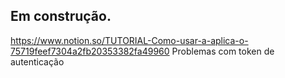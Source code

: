 ## Em construção.




https://www.notion.so/TUTORIAL-Como-usar-a-aplica-o-75719feef7304a2fb20353382fa49960
Problemas com token de autenticação
